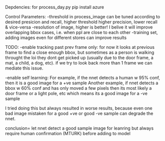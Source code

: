 Depdencies:
for process_day.py pip install azure

Control Parameters:
-threshold in process_image can be tuned according to desired presicion and recall, higher threshold higher precision, lower recall & vice-versa
-resolution of image, higher is better! I belive it will improve overlapping bbox cases, i.e. when ppl are close to each other
-training set, adding images even for different stores can improve results

TODO:
-enable tracking past prev frame only:
for now it looks at previous frame to find a close enough bbox, but sometimes
as a person is walking throught the loi they dont get picked up (usually due to
the door frame, a mat, a child, a dog, etc). if we try to look back more than 1 frame we can mediate this issue.

-enable self learning:
For example, if the nnet detects a human w 95% conf, then it is a good image for a +ve sample
Another example, if nnet detects a bbox w 60% conf and has only moved a few pixels then its most likely a door frame
or a light pole, etc which means its a good image for a -ve sample

I tried doing this but always resulted in worse results, because even one bad image mistaken for a good +ve 
or good -ve sample can degrade the nnet.

conclusion= let nnet detect a good sample image for leanring but always require human confirmation (MTURK)  before adding to model



